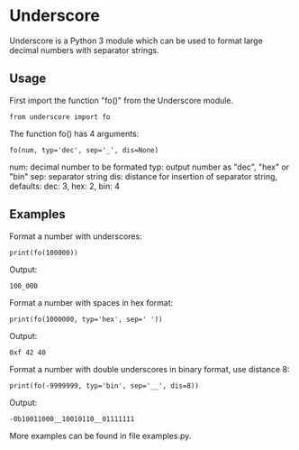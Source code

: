 # Underscore
Underscore is a Python 3 module which can be used to format large decimal numbers with separator strings. 
## Usage
First import the function "fo()" from the Underscore module. 
```
from underscore import fo
```
The function fo() has 4 arguments:
```
fo(num, typ='dec', sep='_', dis=None)
```
num: decimal number to be formated
typ: output number as "dec", "hex" or "bin"
sep: separator string
dis: distance for insertion of separator string, defaults: dec: 3, hex: 2, bin: 4
## Examples
Format a number with underscores:
```
print(fo(100000))
```
Output:
```
100_000
```
Format a number with spaces in hex format:
```
print(fo(1000000, typ='hex', sep=' '))
```
Output:
```
0xf 42 40
```
Format a number with double underscores in binary format, use distance 8:
```
print(fo(-9999999, typ='bin', sep='__', dis=8))
```
Output:
```
-0b10011000__10010110__01111111
```
More examples can be found in file examples.py.
